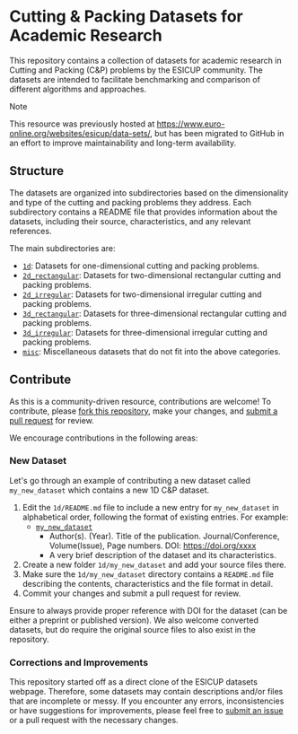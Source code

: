 #  Cutting & Packing Datasets for Academic Research
This repository contains a collection of datasets for academic research in Cutting and Packing (C&P) problems by the ESICUP community.
The datasets are intended to facilitate benchmarking and comparison of different algorithms and approaches.

> [!NOTE]
> This resource was previously hosted at https://www.euro-online.org/websites/esicup/data-sets/, but has been migrated to GitHub in an effort to improve maintainability and long-term availability.

## Structure

The datasets are organized into subdirectories based on the dimensionality and type of the cutting and packing problems they address. 
Each subdirectory contains a README file that provides information about the datasets, including their source, characteristics, and any relevant references.


The main subdirectories are:
- [`1d`](1d): Datasets for one-dimensional cutting and packing problems.
- [`2d_rectangular`](2d_rectangular): Datasets for two-dimensional rectangular cutting and packing problems.
- [`2d_irregular`](2d_irregular): Datasets for two-dimensional irregular cutting and packing problems.
- [`3d_rectangular`](3d_rectangular): Datasets for three-dimensional rectangular cutting and packing problems.
- [`3d_irregular`](3d_irregular): Datasets for three-dimensional irregular cutting and packing problems.
- [`misc`](misc): Miscellaneous datasets that do not fit into the above categories.


## Contribute

As this is a community-driven resource, contributions are welcome!
To contribute, please [fork this repository](https://docs.github.com/en/pull-requests/collaborating-with-pull-requests/working-with-forks/fork-a-repo), make your changes, and [submit a pull request](https://docs.github.com/en/pull-requests/collaborating-with-pull-requests/proposing-changes-to-your-work-with-pull-requests/creating-a-pull-request-from-a-fork) for review.

We encourage contributions in the following areas:

### New Dataset

Let's go through an example of contributing a new dataset called `my_new_dataset` which contains a new 1D C&P dataset.
1. Edit the `1d/README.md` file to include a new entry for `my_new_dataset` in alphabetical order, following the format of existing entries. For example:
    - [`my_new_dataset`](my_new_dataset)
        - Author(s). (Year). Title of the publication. Journal/Conference, Volume(Issue), Page numbers. DOI: https://doi.org/xxxx
        - A very brief description of the dataset and its characteristics.
1. Create a new folder `1d/my_new_dataset` and add your source files there.
1. Make sure the `1d/my_new_dataset` directory contains a `README.md` file describing the contents, characteristics and the file format in detail.
1. Commit your changes and submit a pull request for review.

Ensure to always provide proper reference with DOI for the dataset (can be either a preprint or published version).
We also welcome converted datasets, but do require the original source files to also exist in the repository.

### Corrections and Improvements

This repository started off as a direct clone of the ESICUP datasets webpage.
Therefore, some datasets may contain descriptions and/or files that are incomplete or messy.
If you encounter any errors, inconsistencies or have suggestions for improvements, please feel free to [submit an issue](https://docs.github.com/en/issues/tracking-your-work-with-issues/about-issues) or a pull request with the necessary changes.
